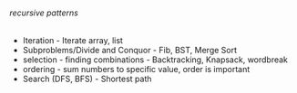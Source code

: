 ###### recursive patterns
- Iteration - Iterate array, list
- Subproblems/Divide and Conquor - Fib, BST, Merge Sort
- selection - finding combinations - Backtracking, Knapsack, wordbreak
- ordering - sum numbers to specific value, order is important
- Search (DFS, BFS) - Shortest path
